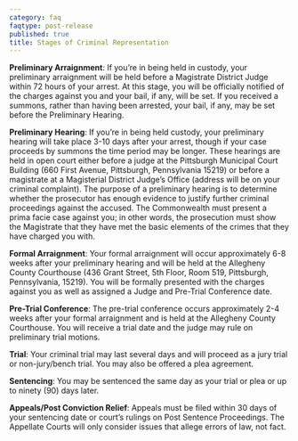 ```yaml
---
category: faq
faqtype: post-release
published: true
title: Stages of Criminal Representation
---
```

**Preliminary Arraignment**: If you’re in being held in custody, your preliminary arraignment will be held before a Magistrate District Judge within 72 hours of your arrest. At this stage, you will be officially notified of the charges against you and your bail, if any, will be set. If you received a summons, rather than having been arrested, your bail, if any, may be set before the Preliminary Hearing.

**Preliminary Hearing**: If you’re in being held custody, your preliminary hearing will take place 3-10 days after your arrest, though if your case proceeds by summons the time period may be longer. These hearings are held in open court either before a judge at the Pittsburgh Municipal Court Building (660 First Avenue, Pittsburgh, Pennsylvania 15219) or before a magistrate at a Magisterial District Judge’s Office (address will be on your criminal complaint). The purpose of a preliminary hearing is to determine whether the prosecutor has enough evidence to justify further criminal proceedings against the accused. The Commonwealth must present a prima facie case against you; in other words, the prosecution must show the Magistrate that they have met the basic elements of the crimes that they have charged you with. 

**Formal Arraignment**: Your formal arraignment will occur approximately 6-8 weeks after your preliminary hearing and will be held at the Allegheny County Courthouse (436 Grant Street, 5th Floor, Room 519, Pittsburgh, Pennsylvania, 15219). You will be formally presented with the charges against you as well as assigned a Judge and Pre-Trial Conference date. 

**Pre-Trial Conference**: The pre-trial conference occurs approximately 2-4 weeks after your formal arraignment and is held at the Allegheny County Courthouse. You will receive a trial date and the judge may rule on preliminary trial motions.

**Trial**: Your criminal trial may last several days and will proceed as a jury trial or non-jury/bench trial. You may also be offered a plea agreement.

**Sentencing**: You may be sentenced the same day as your trial or plea or up to ninety (90) days later. 

**Appeals/Post Conviction Relief**: Appeals must be filed within 30 days of your sentencing date or court’s rulings on Post Sentence Proceedings. The Appellate Courts will only consider issues that allege errors of law, not fact.
